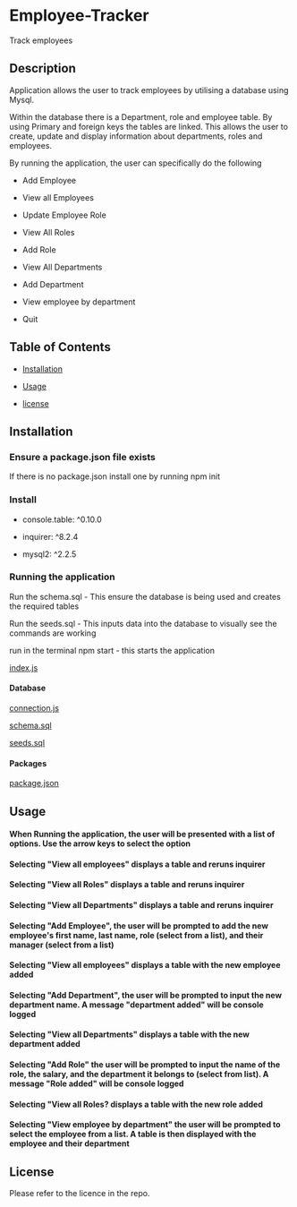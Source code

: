 # Employee-Tracker

Track employees

## Description

Application allows the user to track employees by utilising a database using Mysql.

Within the database there is a Department, role and employee table. By using Primary and foreign keys the tables are linked. This allows the user to create, update and display information about departments, roles and employees.

By running the application, the user can specifically do the following

- Add Employee

- View all Employees

- Update Employee Role

- View All Roles

- Add Role

- View All Departments

- Add Department

- View employee by department

- Quit

## Table of Contents

- [Installation](#installation)

- [Usage](#usage)

- [license](#license)

## Installation

### Ensure a package.json file exists

If there is no package.json install one by running npm init

### Install

- console.table: ^0.10.0

- inquirer: ^8.2.4

- mysql2: ^2.2.5

### Running the application

Run the schema.sql - This ensure the database is being used and creates the required tables

Run the seeds.sql - This inputs data into the database to visually see the commands are working

run in the terminal npm start - this starts the application

[index.js]()

#### Database

[connection.js]()

[schema.sql]()

[seeds.sql]()

#### Packages

[package.json]()

## Usage

#### When Running the application, the user will be presented with a list of options. Use the arrow keys to select the option

#### Selecting "View all employees" displays a table and reruns inquirer

#### Selecting "View all Roles" displays a table and reruns inquirer

#### Selecting "View all Departments" displays a table and reruns inquirer

#### Selecting "Add Employee", the user will be prompted to add the new employee's first name, last name, role (select from a list), and their manager (select from a list)

#### Selecting "View all employees" displays a table with the new employee added

#### Selecting "Add Department", the user will be prompted to input the new department name. A message "department added" will be console logged

#### Selecting "View all Departments" displays a table with the new department added

#### Selecting "Add Role" the user will be prompted to input the name of the role, the salary, and the department it belongs to (select from list). A message "Role added" will be console logged

#### Selecting "View all Roles? displays a table with the new role added

#### Selecting "View employee by department" the user will be prompted to select the employee from a list. A table is then displayed with the employee and their department

## License

Please refer to the licence in the repo.
